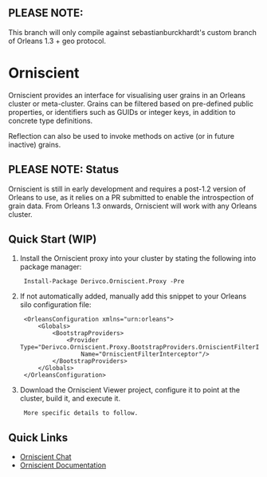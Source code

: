 ## PLEASE NOTE:
This branch will only compile against sebastianburckhardt's custom branch of Orleans 1.3 + geo protocol.  

# Orniscient
Orniscient provides an interface for visualising user grains in an Orleans cluster or meta-cluster. Grains can be filtered based on pre-defined public properties, or identifiers such as GUIDs or integer keys, in addition to concrete type definitions.

Reflection can also be used to invoke methods on active (or in future inactive) grains.

## PLEASE NOTE: Status
Orniscient is still in early development and requires a post-1.2 version of Orleans to use, as it relies on a PR submitted to enable the introspection of grain data. From Orleans 1.3 onwards, Orniscient will work with any Orleans cluster.

## Quick Start (WIP)
1. Install the Orniscient proxy into your cluster by stating the following into package manager:

        Install-Package Derivco.Orniscient.Proxy -Pre
2. If not automatically added, manually add this snippet to your Orleans silo configuration file:

        <OrleansConfiguration xmlns="urn:orleans">
            <Globals>
                <BootstrapProviders>
                    <Provider Type="Derivco.Orniscient.Proxy.BootstrapProviders.OrniscientFilterInterceptor" 
                        Name="OrniscientFilterInterceptor"/>
                </BootstrapProviders>
            </Globals>
        </OrleansConfiguration>
        
3. Download the Orniscient Viewer project, configure it to point at the cluster, build it, and execute it.

        More specific details to follow.

## Quick Links
* [Orniscient Chat](http://gitter.im/DerivcoIpswich/Orniscient/)
* [Orniscient Documentation](http://DerivcoIpswich.github.io/Orniscient/)
